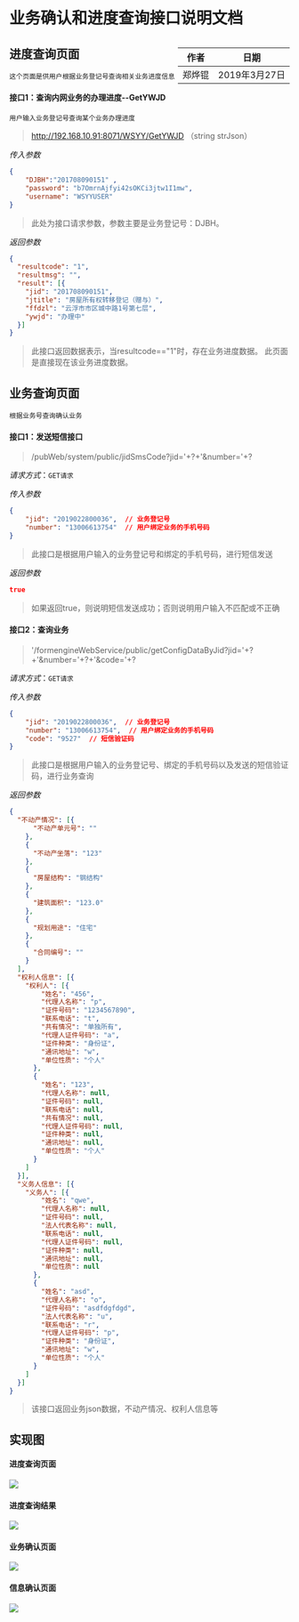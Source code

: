 # 业务确认和进度查询接口说明文档

<div style="float:right">

|作者|日期|
|----|---|
|郑烨锟|2019年3月27日|

</div>

## 进度查询页面

    这个页面是供用户根据业务登记号查询相关业务进度信息

####  接口1：查询内网业务的办理进度--GetYWJD
    
    用户输入业务登记号查询某个业务办理进度

> http://192.168.10.91:8071/WSYY/GetYWJD （string strJson）

*传入参数*
```json
{ 
    "DJBH":"201708090151" ,
    "password": "b7OmrnAjfyi42sOKCi3jtw1I1mw", 
    "username": "WSYYUSER"
}
```

> 此处为接口请求参数，参数主要是业务登记号：DJBH。

*返回参数*
```json
{
  "resultcode": "1",
  "resultmsg": "",
  "result": [{
    "jid": "201708090151",
    "jtitle": "房屋所有权转移登记（赠与）",
    "ffdzl": "云浮市市区城中路1号第七层",
    "ywjd": "办理中"
  }]
}
```

> 此接口返回数据表示，当resultcode=="1"时，存在业务进度数据。
    此页面是直接现在该业务进度数据。

## 业务查询页面

    根据业务号查询确认业务

#### 接口1：发送短信接口

> /pubWeb/system/public/jidSmsCode?jid='+?+'&number='+?

*请求方式*：`GET请求`

*传入参数*
```json
{
    "jid": "2019022800036",  // 业务登记号
    "number": "13006613754"  // 用户绑定业务的手机号码
}
```

> 此接口是根据用户输入的业务登记号和绑定的手机号码，进行短信发送

*返回参数*
```json
true
```

> 如果返回true，则说明短信发送成功；否则说明用户输入不匹配或不正确

#### 接口2：查询业务

> '/formengineWebService/public/getConfigDataByJid?jid='+?+'&number='+?+'&code='+?

*请求方式*：`GET请求`

*传入参数*
```json
{
    "jid": "2019022800036",  // 业务登记号
    "number": "13006613754",  // 用户绑定业务的手机号码
    "code": "9527"  // 短信验证码
}
```

> 此接口是根据用户输入的业务登记号、绑定的手机号码以及发送的短信验证码，进行业务查询

*返回参数*
```json
{
  "不动产情况": [{
      "不动产单元号": ""
    },
    {
      "不动产坐落": "123"
    },
    {
      "房屋结构": "钢结构"
    },
    {
      "建筑面积": "123.0"
    },
    {
      "规划用途": "住宅"
    },
    {
      "合同编号": ""
    }
  ],
  "权利人信息": [{
    "权利人": [{
        "姓名": "456",
        "代理人名称": "p",
        "证件号码": "1234567890",
        "联系电话": "t",
        "共有情况": "单独所有",
        "代理人证件号码": "a",
        "证件种类": "身份证",
        "通讯地址": "w",
        "单位性质": "个人"
      },
      {
        "姓名": "123",
        "代理人名称": null,
        "证件号码": null,
        "联系电话": null,
        "共有情况": null,
        "代理人证件号码": null,
        "证件种类": null,
        "通讯地址": null,
        "单位性质": "个人"
      }
    ]
  }],
  "义务人信息": [{
    "义务人": [{
        "姓名": "qwe",
        "代理人名称": null,
        "证件号码": null,
        "法人代表名称": null,
        "联系电话": null,
        "代理人证件号码": null,
        "证件种类": null,
        "通讯地址": null,
        "单位性质": null
      },
      {
        "姓名": "asd",
        "代理人名称": "o",
        "证件号码": "asdfdgfdgd",
        "法人代表名称": "u",
        "联系电话": "r",
        "代理人证件号码": "p",
        "证件种类": "身份证",
        "通讯地址": "w",
        "单位性质": "个人"
      }
    ]
  }]
}
```

> 该接口返回业务json数据，不动产情况、权利人信息等

## 实现图

#### 进度查询页面
![](../images/进度查询页面.png)

#### 进度查询结果
![](../images/业务进度查询结果.png)

#### 业务确认页面
![](../images/业务确认页面.png)

#### 信息确认页面
![](../images/信息确认页面.png)
